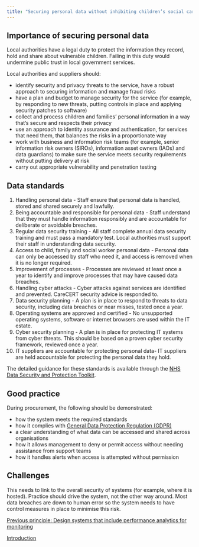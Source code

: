 ```yaml
---
title: "Securing personal data without inhibiting children’s social care practice"
---
```


## Importance of securing personal data

Local authorities have a legal duty to protect the information they record, hold and share about vulnerable children. Failing in this duty would undermine public trust in local government services.

Local authorities and suppliers should:

* identify security and privacy threats to the service, have a robust approach to securing information and manage fraud risks
* have a plan and budget to manage security for the service (for example, by responding to new threats, putting controls in place and applying security patches to software)
* collect and process children and families’ personal information in a way that’s secure and respects their privacy
* use an approach to identity assurance and authentication, for services that need them, that balances the risks in a proportionate way 
* work with business and information risk teams (for example, senior information risk owners (SIROs), information asset owners (IAOs) and data guardians) to make sure the service meets security requirements without putting delivery at risk
* carry out appropriate vulnerability and penetration testing

## Data standards

1. Handling personal data - Staff ensure that personal data is handled, stored and shared securely and lawfully. 
2. Being accountable and responsible for personal data - Staff understand that they must handle information responsibly and are accountable for deliberate or avoidable breaches.
3. Regular data security training - All staff complete annual data security training and must pass a mandatory test. Local authorities must support their staff in understanding data security.
4. Access to child, family and social worker personal data - Personal data can only be accessed by staff who need it, and access is removed when it is no longer required.
5. Improvement of processes - Processes are reviewed at least once a year to identify and improve processes that may have caused data breaches. 
6. Handling cyber attacks - Cyber attacks against services are identified and prevented. CareCERT security advice is responded to.
7. Data security planning - A plan is in place to respond to threats to data security, including data breaches or near misses, tested once a year. 
8. Operating systems are approved and certified - No unsupported operating systems, software or internet browsers are used within the IT estate.
9. Cyber security planning - A plan is in place for protecting IT systems from cyber threats. This should be based on a proven cyber security framework, reviewed once a year.
10. IT suppliers are accountable for protecting personal data- IT suppliers are held accountable for protecting the personal data they hold.

The detailed guidance for these standards is available through the [NHS Data Security and Protection Toolkit](https://digital.nhs.uk/about-nhs-digital/our-work/nhs-digital-data-and-technology-standards/framework/beta---data-security-standards).

## Good practice

During procurement, the following should be demonstrated:

* how the system meets the required standards 
* how it complies with [General Data Protection Regulation (GDPR)](https://ico.org.uk/for-organisations/guide-to-data-protection/guide-to-the-general-data-protection-regulation-gdpr/)
* a clear understanding of what data can be accessed and shared across organisations
* how it allows management to deny or permit access without needing assistance from support teams
* how it handles alerts when access is attempted without permission

## Challenges

This needs to link to the overall security of systems (for example, where it is hosted). Practice should drive the system, not the other way around. Most data breaches are down to human error so the system needs to have control measures in place to minimise this risk.

[Previous principle: Design systems that include performance analytics for monitoring](/principle-6)

[Introduction](/index)

